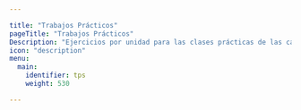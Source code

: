 ```yaml
---

title: "Trabajos Prácticos"
pageTitle: "Trabajos Prácticos"
Description: "Ejercicios por unidad para las clases prácticas de las cátedra"
icon: "description"
menu:
  main:
    identifier: tps
    weight: 530

---
```


